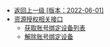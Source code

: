 - [返回上一级 [版本：2022-06-01]](开放API/云规范接口/版本：2022-06-01/_sidebar.md)
- [资源授权相关接口](开放API/云规范接口/版本：2022-06-01/资源授权相关接口/)
  - [获取账号绑定设备列表](开放API/云规范接口/版本：2022-06-01/资源授权相关接口/获取账号绑定设备列表.md)
  - [解除账号绑定设备](开放API/云规范接口/版本：2022-06-01/资源授权相关接口/解除账号绑定设备.md)
